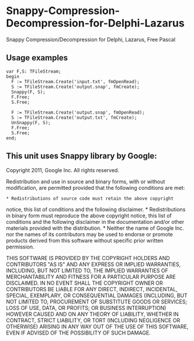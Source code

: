# Snappy-Compression-Decompression-for-Delphi-Lazarus
Snappy Compression/Decompression for Delphi, Lazarus, Free Pascal

## Usage examples

```
var F,S: TFileStream;
begin
  F := TFileStream.Create('input.txt', fmOpenRead);
  S := TFileStream.Create('output.snap', fmCreate);
  Snappy(F, S);
  F.Free;
  S.Free;

  F := TFileStream.Create('output.snap', fmOpenRead);
  S := TFileStream.Create('output.txt', fmCreate);
  UnSnappy(F, S);
  F.Free;
  S.Free;
end;
```

## This unit uses Snappy library by Google:

Copyright 2011, Google Inc.
All rights reserved.

Redistribution and use in source and binary forms, with or without
modification, are permitted provided that the following conditions are
met:

    * Redistributions of source code must retain the above copyright
notice, this list of conditions and the following disclaimer.
    * Redistributions in binary form must reproduce the above
copyright notice, this list of conditions and the following disclaimer
in the documentation and/or other materials provided with the
distribution.
    * Neither the name of Google Inc. nor the names of its
contributors may be used to endorse or promote products derived from
this software without specific prior written permission.

THIS SOFTWARE IS PROVIDED BY THE COPYRIGHT HOLDERS AND CONTRIBUTORS
"AS IS" AND ANY EXPRESS OR IMPLIED WARRANTIES, INCLUDING, BUT NOT
LIMITED TO, THE IMPLIED WARRANTIES OF MERCHANTABILITY AND FITNESS FOR
A PARTICULAR PURPOSE ARE DISCLAIMED. IN NO EVENT SHALL THE COPYRIGHT
OWNER OR CONTRIBUTORS BE LIABLE FOR ANY DIRECT, INDIRECT, INCIDENTAL,
SPECIAL, EXEMPLARY, OR CONSEQUENTIAL DAMAGES (INCLUDING, BUT NOT
LIMITED TO, PROCUREMENT OF SUBSTITUTE GOODS OR SERVICES; LOSS OF USE,
DATA, OR PROFITS; OR BUSINESS INTERRUPTION) HOWEVER CAUSED AND ON ANY
THEORY OF LIABILITY, WHETHER IN CONTRACT, STRICT LIABILITY, OR TORT
(INCLUDING NEGLIGENCE OR OTHERWISE) ARISING IN ANY WAY OUT OF THE USE
OF THIS SOFTWARE, EVEN IF ADVISED OF THE POSSIBILITY OF SUCH DAMAGE.
